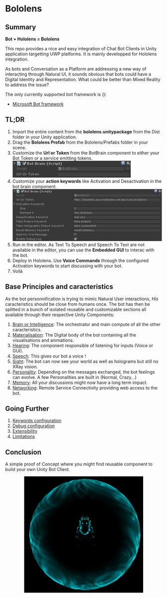 Bololens
========

## Summary
**Bot + Hololens = Bololens**

This repo provides a nice and easy integration of Chat Bot Clients in Unity application targetting UWP platforms. It is mainly developped for Hololens integration.

As bots and Conversation as a Platform are addressing a new way of interacting through Natural UI, it sounds obvious that bots could have a Digital Identity and Representation. What could be better than Mixed Reality to address the issue? 

The only currently supported bot framework is ():
- [Microsoft Bot framework](https://dev.botframework.com/)

## TL;DR
1. Import the entire content from the **bololens.unitypackage** from the Dist folder in your Unity application.
2. Drag the **Bololens Prefab** from the Bololens/Prefabs folder in your scene.
3. Customize the **Url or Token** from the BotBrain component to either your Bot Token or a service emitting tokens.
![UrlOrToken](Documentation/Pictures/UrlOrToken.png)
4. Customize your **action keywords** like Activation and Desactivation in the bot brain component.
![Keywords](Documentation/Pictures/Keywords.png)
5. Run in the editor. As Text To Speech and Speech To Text are not available in the editor, you can use the **Embedded GUI** to interac with the bot.
6. Deploy in Hololens. Use **Voice Commands** through the configured Activation keywords to start discussing with your bot.
7. Voilà

## Base Principles and caracteristics
As the bot personnification is trying to mimic Natural User interactions, *His* caracteristics should be close from humans once. The bot has then be splitted in a bunch of isolated reusable and customizable sections all available through their respective Unity Components:

1. [Brain or Intelligence](Documentation/Brain.md): The orchestrator and main compute of all the other caracteristics.
2. [Materialisation](Documentation/Materialisation.md): The Digital body of the bot containing all the visualisations and animations.
3. [Hearing](Documentation/Hearing.md): The component responsible of listening for inputs (Voice or GUI).
4. [Speech](Documentation/Speech.md): This gives our bot a voice !
5. [Sight](Documentation/Sight.md): The bot can now see your world as well as holograms but still no XRay vision.
6. [Personality](Documentation/Personality.md): Depending on the messages exchanged, the bot feelings can evolve. A few Personalities are built in (Normal, Crazy...)
7. [Memory](Documentation/Memory.md): All your discussions might now have a long term impact.
8. [Networking](Documentation/Networking.md): Remote Service Connectivity providing web access to the bot.

## Going Further
1. [Keywords configuration](Documentation/KeywordsConfiguration.md)
2. [Debug configuration](Documentation/DebugConfiguration.md)
3. [Extensibility](Documentation/Extensibility.md)
4. [Limitations](Documentation/Limitations.md)

## Conclusion
A simple proof of Concept where you might find reusable component to build your own Unity Bot Client.

<p align="center">
  <img src="Documentation/Pictures/Bot.png">
</p>